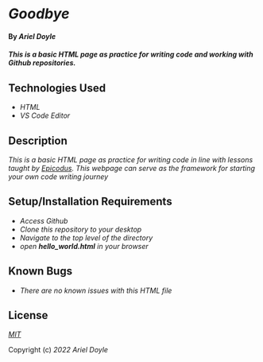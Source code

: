 # _Goodbye_

#### By _Ariel Doyle_

#### _This is a basic HTML page as practice for writing code and working with Github repositories._

## Technologies Used

* _HTML_
* _VS Code Editor_

## Description

_This is a basic HTML page as practice for writing code in line with lessons taught by [Epicodus](https://www.epicodus.com). This webpage can serve as the framework for starting your own code writing journey_

## Setup/Installation Requirements

* _Access Github_
* _Clone this repository to your desktop_
* _Navigate to the top level of the directory_
* _open **hello_world.html** in your browser_

## Known Bugs

* _There are no known issues with this HTML file_

## License

_[MIT](https://choosealicense.com/licenses/mit/)_

Copyright (c) _2022_ _Ariel Doyle_